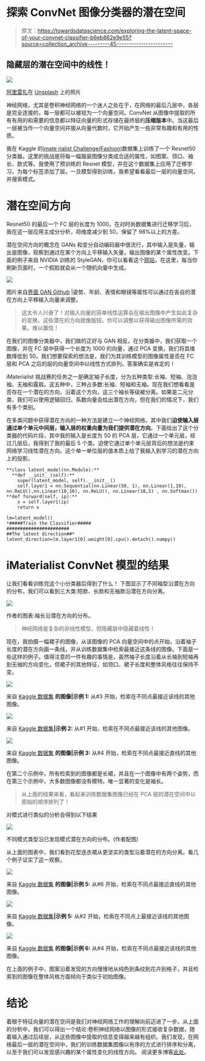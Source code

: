 # 探索 ConvNet 图像分类器的潜在空间

> 原文：<https://towardsdatascience.com/exploring-the-latent-space-of-your-convnet-classifier-b6eb862e9e55?source=collection_archive---------45----------------------->

## 隐藏层的潜在空间中的线性！

![](img/9a3ba4e575516a98687063253f036afc.png)

[阿里雷扎](https://unsplash.com/@alirzasahb)在 [Unsplash](http://unsplash.com/photos/Bc5LK1XqbCc) 上的照片

神经网络，尤其是卷积神经网络的一个迷人之处在于，在网络的最后几层中，各层是完全连接的，每一层都可以被视为一个向量空间。ConvNet 从图像中提取的所有有用的和需要的信息都以特征向量的形式存储在最终层的**压缩版本**中。当这最后一层被当作一个向量空间并服从向量代数时，它开始产生一些非常有趣和有用的性质。

我在 Kaggle 的[imate rialist Challenge(Fashion)](https://www.kaggle.com/c/imaterialist-challenge-fashion-2018)数据集上训练了一个 Resnet50 分类器。这里的挑战是将每一幅服装图像分类成合适的属性，如图案、领口、袖长、款式等。我使用了预训练的 Resnet 模型，并在这个数据集上应用了迁移学习，为每个标签添加了层。一旦模型得到训练，我希望看看最后一层的向量空间，并搜索模式。

# 潜在空间方向

Resnet50 的最后一个 FC 层的长度为 1000。在对时尚数据集进行迁移学习后，我在这一层应用主成分分析，将维度减少到 50，保留了 98%以上的方差。

潜在空间方向的概念在 GANs 和变分自动编码器中很流行，其中输入是矢量，输出是图像，观察到通过在某个方向上平移输入矢量，输出图像的某个属性改变。下面的例子来自 NVIDIA 训练的 StyleGAN，你可以看看这个[网站](http://thispersondoesnotexist.com)，在这里，每当你刷新页面时，一个假脸就会从一个随机向量中生成。

![](img/e4c1d30cfcdd61f08cf44c70eafb6a68.png)

图片来自[界面 GAN Github](https://github.com/genforce/interfacegan) |姿势、年龄、表情和眼镜等属性可以通过在各自的潜在方向上平移输入向量来调整。

> 这太令人兴奋了！对输入向量的简单线性运算会在输出图像中产生如此复杂的变换。这些潜在的方向就像旋钮，你可以调整以获得输出图像所需的效果。难以置信！

在我们的图像分类器中，我们做的正好与 GAN 相反。在分类器中，我们获取一个图像，并在 FC 层中获得一个长度为 1000 的向量，通过 PCA 变换，我们将其维数降低到 50。我们想要探索的想法是，我们为其训练模型的图像属性是否在 FC 层和 PCA 之后的层的向量空间中以线性方式排列。答案确实是肯定的！

iMaterialist 挑战赛的任务之一是确定袖子长度，分为五种类型:长袖、短袖、泡泡袖、无袖和露肩。这五种中，三种占多数:长袖、短袖和无袖。现在我们想看看是否存在一个潜在的方向，沿着这个方向，这三个袖长等级被分离。如果是二元分类，我们可以使用逻辑回归，系数向量会给出潜在方向，但在我们的情况下，我们有多个类别。

在多类问题中获得潜在方向的一种方法是建立一个神经网络，其中我们**迫使输入层通过单个单元中间层，输入层的权重向量为我们提供潜在方向**。下面给出了这个分类器的代码片段，其中我的输入是长度为 50 的 PCA 层，它通过一个单元层，经过几层后，我得到了我的最后 5 个类。迫使它通过单个单元层背后的想法是约束网络学习线性潜在方向。这个单一单位层的值本质上给了我输入到学习的潜在方向上的投影。

```
**class latent_model(nn.Module):**
  **def __init__(self):**
    super(latent_model, self).__init__()
    self.layer1 = nn.Sequential(nn.Linear(50, 1), nn.Linear(1,10), nn.ReLU(),nn.Linear(10,10), nn.ReLU(), nn.Linear(10,5) , nn.Softmax()) **def forward(self, ip):**
    x = self.layer1(ip)
    return x

lm=latent_model()
*#####Train the Classifier#####
#######################
##The latent direction##*
latent_direction=lm.layer1[0].weight[0].cpu().detach().numpy()
```

# iMaterialist ConvNet 模型的结果

让我们看看训练完这个小分类器后得到了什么！
下图显示了不同袖型沿潜在方向的分布，我们可以看到三大类:短款、长款和无袖款沿潜在方向分离。

![](img/5092480035ff5a81776594e00c76e024.png)

作者的图表:袖长沿潜在方向的分布。

> 神经网络是复杂的非线性模型，但隐藏层中隐藏着线性！

现在，我拍摄一幅裙子的图像，从该图像的 PCA 向量空间中的点开始，沿着袖子长度的潜在方向画一条线，并从训练数据集中检索最接近这条线的图像。下面是一些这样的例子。值得注意的一件有趣的事情是，虽然袖子长度沿着从长袖到短袖再到无袖的方向变化，但裙子的其他特征，如领口、裙子长度和整体风格往往保持不变。

![](img/ff52f59bdb0474ec514ae1a0edccc45b.png)

来自 [Kaggle 数据集](http://kaggle.com/c/imaterialist-challenge-furniture-2018/data) **的图像|示例 1:** 从#3 开始，检索在不同点最接近该线的其他图像。

![](img/361da5536733f1f5bcb61badeb547b52.png)

来自 [Kaggle 数据集](http://kaggle.com/c/imaterialist-challenge-furniture-2018/data)**|示例 2:** 从#1 开始，检索在不同点最接近该线的其他图像。

![](img/23379b4c886756973e010a1f028fd60f.png)

来自 [Kaggle 数据集](http://kaggle.com/c/imaterialist-challenge-furniture-2018/data) **的图像|示例 3:** 从#4 开始，检索在不同点最接近直线的其他图像。

在第二个示例中，所有检索到的图像都是长裙，并且在一个图像中有两个姿势，而在第三个示例中，大多数图像都没有模特。唯一显著的变化是袖长。

> 从上面的结果来看，看起来训练数据集图像已经在 PCA 层的潜在空间中以原始的顺序排列了！

对模式进行类似的分析会得到以下结果

![](img/bf04bd25e2ac2dcca9be6663c11046fd.png)

不同模式类型沿已发现模式潜在方向的分布。(作者配图)

从上面的图表中，我们看到花型连衣裙从更坚实的类型沿着潜在的方向分离。看几个例子证实了这一观察。

![](img/8555885c1f4aad3a84ce190a3ff5595b.png)

来自 [Kaggle 数据集](http://kaggle.com/c/imaterialist-challenge-furniture-2018/data) **的图像|示例 5:** 从#6 开始，检索在不同点最接近直线的其他图像。

![](img/ccda36a99876875a1260a8d038285519.png)

来自 [Kaggle 数据集](http://kaggle.com/c/imaterialist-challenge-furniture-2018/data)**|示例 5:** 从#2 开始，检索在不同点上最接近该线的其他图像。

![](img/177e3745257818f59209961facf43e0c.png)

来自 [Kaggle 数据集](http://kaggle.com/c/imaterialist-challenge-furniture-2018/data) **的图像|示例 6:** 从#4 开始，检索在不同点最接近该线的其他图像。

在上面的例子中，图案沿着发现的方向慢慢地从纯色到条纹到花卉到格子，并且检索到的图像在整体风格方面倾向于类似于初始图像。

# 结论

着眼于特征向量的潜在空间是我们对神经网络工作的理解向前迈进了一步。从上面的分析中，我们可以得出一个结论:卷积神经网络以图像的形式接收复杂数据，随着输入通过后续层，从这些图像中提取的信息变得越来越有组织。我们发现，在网络最后一层的潜在空间中，我们的训练数据集图像以有序的方式进行排序和分离，以至于我们可以发现感兴趣的某个属性变化的线性方向。
阅读更多博客[此处](https://smodi93.wixsite.com/msachin/blogs)。